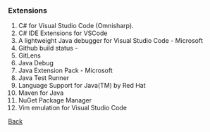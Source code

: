 ### Extensions

1. C# for Visual Studio Code (Omnisharp).
1. C# IDE Extensions for VSCode
1. A lightweight Java debugger for Visual Studio Code - Microsoft
1. Github build status - 
1. GitLens
1. Java Debug 
1. Java Extension Pack - Microsoft
1. Java Test Runner
1. Language Support for Java(TM) by Red Hat
1. Maven for Java
1. NuGet Package Manager
1. Vim emulation for Visual Studio Code

[Back](../../tree/master)

